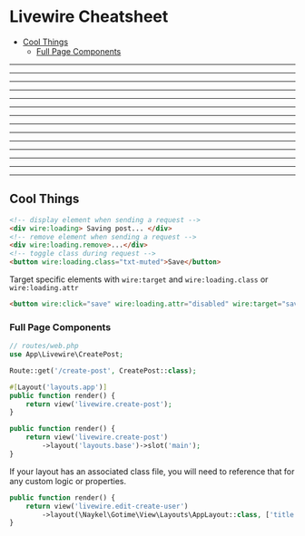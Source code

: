 # Livewire Cheatsheet
<!-- TOC -->

- [Cool Things](#cool-things)
    - [Full Page Components](#full-page-components)

<!-- /TOC -->





---
---
---
---
---
---
---
---
---
---
---
---
---
---
<a id="markdown-cool-things" name="cool-things"></a>

## Cool Things

```html
<!-- display element when sending a request -->
<div wire:loading> Saving post... </div>
<!-- remove element when sending a request -->
<div wire:loading.remove>...</div>
<!-- toggle class during request -->
<button wire:loading.class="txt-muted">Save</button>
```

Target specific elements with `wire:target` and `wire:loading.class` or `wire:loading.attr`

```html
<button wire:click="save" wire:loading.attr="disabled" wire:target="save">Save</button>
```





<a id="markdown-full-page-components" name="full-page-components"></a>

### Full Page Components

```php
// routes/web.php
use App\Livewire\CreatePost;

Route::get('/create-post', CreatePost::class);
```

```php
#[Layout('layouts.app')]
public function render() {
    return view('livewire.create-post');
}
```

```php
public function render() {
    return view('livewire.create-post')
        ->layout('layouts.base')->slot('main');
}
```

If your layout has an associated class file, you will need to reference that for any custom logic or properties.

```php
public function render() {
    return view('livewire.edit-create-user')
        ->layout(\Naykel\Gotime\View\Layouts\AppLayout::class, ['title' => $this->title]);
}
```


